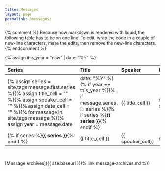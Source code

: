 ```yaml
---
title: Messages
layout: page
permalink: /messages/
---
```


{% comment %}
Because how markdown is rendered with liquid, the following table has to be
on one line. To edit, wrap the code in a couple of new-line characters, make
the edits, then remove the new-line characters.
{% endcomment %}

{% assign this_year = "now" | date: "%Y" %}

  Series | Title | Speaker | Date
:--------|:------|:--------|:-----
{% assign series = site.tags.message.first.series %}{% assign title_cell = "" %}{% assign speaker_cell = "" %}{% assign date_cell = "" %}{% for message in site.tags.message %}{% assign year = message.date | date: "%Y" %}{% if year == this_year %}{% if message.series != series %}{% if series %}**{{ series }}**{% endif %} | {{ title_cell }} | {{ speaker_cell}} | {{ date_cell }}{% assign series = message.series %}{% assign title_cell = "" %}{% assign speaker_cell = "" %}{% assign date_cell = "" %}{% endif %}{% capture title_cell %}{{ title_cell }}• [{{ message.title }}]({{ message.url }})<br>{% endcapture %}{% assign speaker_cell = speaker_cell | append: site.data.authors[message.author].name | append: "<br>" %}{% assign message_date = message.date | date_to_string %}{% assign date_cell = date_cell | append: message_date | append: "<br>" %}{% endif %}{% endfor %}
{% if series %}**{{ series }}**{% endif %} | {{ title_cell }} | {{ speaker_cell}} | {{ date_cell }}

<br>

[Message Archives]({{ site.baseurl }}{% link message-archives.md %})

